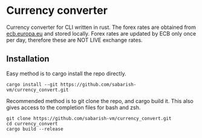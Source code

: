# Currency converter

Currency converter for CLI written in rust. The forex rates are obtained
from [ecb.europa.eu](https://www.ecb.europa.eu) and stored locally. Forex rates
are updated by ECB only once per day, therefore these are NOT LIVE
exchange rates.

## Installation

Easy method is to cargo install the repo directly.

```shell
cargo install --git https://github.com/sabarish-vm/currency_convert.git
```

Recommended method is to git clone the repo, and cargo build it.
This also gives access to the completion files for bash and zsh.

```shell
git clone https://github.com/sabarish-vm/currency_convert.git
cd currency_convert
cargo build --release
```
